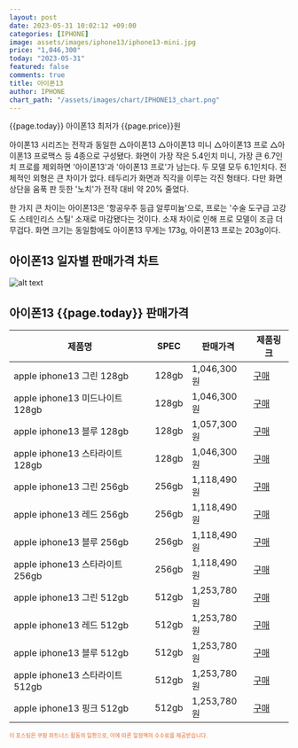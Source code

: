```yaml
---
layout: post
date: 2023-05-31 10:02:12 +09:00
categories: [IPHONE]
image: assets/images/iphone13/iphone13-mini.jpg
price: "1,046,300"
today: "2023-05-31"
featured: false
comments: true
title: 아이폰13
author: IPHONE
chart_path: "/assets/images/chart/IPHONE13_chart.png"
---
```


{{page.today}} 아이폰13 최저가 {{page.price}}원

아이폰13 시리즈는 전작과 동일한 △아이폰13 △아이폰13 미니 △아이폰13 프로 △아이폰13 프로맥스 등 4종으로 구성됐다. 
화면이 가장 작은 5.4인치 미니, 가장 큰 6.7인치 프로를 제외하면 '아이폰13'과 '아이폰13 프로'가 남는다. 두 모델 모두 6.1인치다.
전체적인 외형은 큰 차이가 없다. 테두리가 화면과 직각을 이루는 각진 형태다. 다만 화면 상단을 움푹 판 듯한 '노치'가 전작 대비 약 20% 줄었다.

한 가지 큰 차이는 아이폰13은 '항공우주 등급 알루미늄'으로, 프로는 '수술 도구급 고강도 스테인리스 스틸' 소재로 마감됐다는 것이다. 소재 차이로 인해 프로 모델이 조금 더 무겁다. 화면 크기는 동일함에도 아이폰13 무게는 173g, 아이폰13 프로는 203g이다.

## 아이폰13 일자별 판매가격 차트
![alt text]({{page.chart_path}} "아이폰13 판매가격 차트")

## 아이폰13 {{page.today}} 판매가격
<main>
<table id="rwd-table-large">
  <thead>
    <tr>
      <th>제품명</th>
      <th>SPEC</th>
      <th>판매가격</th>
      <th>제품링크</th>
    </tr>
  </thead>
  <tbody><tr onclick="window.open('https://link.coupang.com/a/SOUTm')">
        <td>apple iphone13 그린 128gb </td>
        <td>128gb</td>
        <td>1,046,300원</td>
        <td><a href='https://link.coupang.com/a/SOUTm' target='_blank'>구매</a></td>
        </tr><tr onclick="window.open('https://link.coupang.com/a/SOU2r')">
        <td>apple iphone13 미드나이트 128gb </td>
        <td>128gb</td>
        <td>1,046,300원</td>
        <td><a href='https://link.coupang.com/a/SOU2r' target='_blank'>구매</a></td>
        </tr><tr onclick="window.open('https://link.coupang.com/a/SOU6A')">
        <td>apple iphone13 블루 128gb </td>
        <td>128gb</td>
        <td>1,057,300원</td>
        <td><a href='https://link.coupang.com/a/SOU6A' target='_blank'>구매</a></td>
        </tr><tr onclick="window.open('https://link.coupang.com/a/SOU9z')">
        <td>apple iphone13 스타라이트 128gb </td>
        <td>128gb</td>
        <td>1,046,300원</td>
        <td><a href='https://link.coupang.com/a/SOU9z' target='_blank'>구매</a></td>
        </tr><tr onclick="window.open('https://link.coupang.com/a/SOVki')">
        <td>apple iphone13 그린 256gb </td>
        <td>256gb</td>
        <td>1,118,490원</td>
        <td><a href='https://link.coupang.com/a/SOVki' target='_blank'>구매</a></td>
        </tr><tr onclick="window.open('https://link.coupang.com/a/SOVnU')">
        <td>apple iphone13 레드 256gb </td>
        <td>256gb</td>
        <td>1,118,490원</td>
        <td><a href='https://link.coupang.com/a/SOVnU' target='_blank'>구매</a></td>
        </tr><tr onclick="window.open('https://link.coupang.com/a/SOVqc')">
        <td>apple iphone13 블루 256gb </td>
        <td>256gb</td>
        <td>1,118,490원</td>
        <td><a href='https://link.coupang.com/a/SOVqc' target='_blank'>구매</a></td>
        </tr><tr onclick="window.open('https://link.coupang.com/a/SOVsX')">
        <td>apple iphone13 스타라이트 256gb </td>
        <td>256gb</td>
        <td>1,118,490원</td>
        <td><a href='https://link.coupang.com/a/SOVsX' target='_blank'>구매</a></td>
        </tr><tr onclick="window.open('https://link.coupang.com/a/SOVvl')">
        <td>apple iphone13 그린 512gb </td>
        <td>512gb</td>
        <td>1,253,780원</td>
        <td><a href='https://link.coupang.com/a/SOVvl' target='_blank'>구매</a></td>
        </tr><tr onclick="window.open('https://link.coupang.com/a/SOVxV')">
        <td>apple iphone13 레드 512gb </td>
        <td>512gb</td>
        <td>1,253,780원</td>
        <td><a href='https://link.coupang.com/a/SOVxV' target='_blank'>구매</a></td>
        </tr><tr onclick="window.open('https://link.coupang.com/a/SOVAD')">
        <td>apple iphone13 블루 512gb </td>
        <td>512gb</td>
        <td>1,253,780원</td>
        <td><a href='https://link.coupang.com/a/SOVAD' target='_blank'>구매</a></td>
        </tr><tr onclick="window.open('https://link.coupang.com/a/SOVCL')">
        <td>apple iphone13 스타라이트 512gb </td>
        <td>512gb</td>
        <td>1,253,780원</td>
        <td><a href='https://link.coupang.com/a/SOVCL' target='_blank'>구매</a></td>
        </tr><tr onclick="window.open('https://link.coupang.com/a/SOVEZ')">
        <td>apple iphone13 핑크 512gb </td>
        <td>512gb</td>
        <td>1,253,780원</td>
        <td><a href='https://link.coupang.com/a/SOVEZ' target='_blank'>구매</a></td>
        </tr></tbody>
</table>

</main>
<div style="color:#e56a2c;font-size: 0.7em;" >
이 포스팅은 쿠팡 파트너스 활동의 일환으로, 이에 따른 일정액의 수수료를 제공받습니다.
</div>

